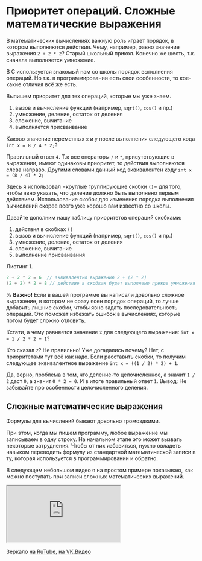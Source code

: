 # Приоритет операций. Cложные математические выражения

В математических вычислениях важную роль играет порядок, в котором выполняются действия. Чему, например, равно значение выражения `2 + 2 * 2`? Старый школьный прикол. Конечно же шесть, т.к. сначала выполняется умножение.

В C используется знакомый нам со школы порядок выполнения операций. Но т.к. в программировании есть свои особенности, то кое-какие отличия всё же есть. 

Выпишем приоритет для тех операций, которые мы уже знаем.

1. вызов и вычисление функций (например, `sqrt()`, `cos()` и пр.)
2. умножение, деление, остаток от деления
3. сложение, вычитание
4. выполняется присваивание

Каково значение переменных `x` и `y` после выполнения следующего кода `int x = 8 / 4 * 2;`?

Правильный ответ `4`. Т.к  все операторы `/` и `*`, присутствующие в выражении, имеют одинаковы приоритет, то действия выполняются слева направо. Другими словами данный код эквивалентен коду `int x = (8 / 4) * 2;` 

Здесь я использовал =круглые группирующие скобки `()`= для того, чтобы явно указать, что деление должно быть выполнено первым действием. Использование скобок для изменения порядка выполнения вычислений скорее всего уже хорошо вам известно со школы.

Давайте дополним нашу таблицу приоритетов операций скобками:

1. действия в скобках `()`
2. вызов и вычисление функций (например, `sqrt()`, `cos()` и пр.)
3. умножение, деление, остаток от деления
4. сложение, вычитание
5. выполнение присваивания

Листинг 1.
```c
2 + 2 * 2 = 6  // эквивалентно выражению 2 + (2 * 2)
(2 + 2) * 2 = 8 // действие в скобках будет выполнено прежде умножения
```

% **Важно!**
Если в вашей программе вы написали довольно сложное выражение, в котором не сразу ясен порядок операций, то лучше добавить лишние скобки, чтобы явно задать последовательность операций. Это поможет избежать ошибок в вычислениях, которые потом будет сложно отловить.


Кстати, а чему равняется значение `x` для следующего выражения: `int x = 1 / 2 * 2 + 1`? 

Кто сказал `2`? Не правильно! Уже догадались почему? Нет, с приоритетами тут всё как надо. Если расставить скобки, то получим следующее эквивалентное выражение `int x = ((1 / 2) * 2) + 1`.

Да, верно, проблема в том, что деление-то целочисленное, а значит `1 / 2` даст `0`, а значит `0 * 2 = 0`. И в итоге правильный ответ `1`. Вывод: Не забывайте про особенности целочисленного деления.


## Сложные математические выражения

Формулы для вычислений бывают довольно громоздкими.

При этом, когда мы пишем программу, любое выражение мы записываем в одну строку. На начальном этапе это может вызвать некоторые затруднения. Чтобы от них избавиться, нужно овладеть навыком переводить формулу из стандартной математической записи в ту, которая используется в программировании и обратно.

В следующем небольшом видео я на простом примере показываю, как можно поступать при записи сложных математических выражений.

<div class="lessonVideo">
    <iframe src="https://www.youtube.com/embed/Gx6KUtmRmHs"  allowfullscreen></iframe>
</div>

Зеркало <a href="https://rutube.ru/video/5c9aa7607179e9bfa948a5e0951baf40/?r=wd">на RuTube</a>, <a href="https://vkvideo.ru/video-31218664_456239034">на VK.Видео</a>